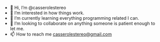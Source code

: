 - 👋 Hi, I’m @casserolestereo
- 👀 I’m interested in how things work.
- 🌱 I’m currently learning everything programming related I can.
- 💞️ I’m looking to collaborate on anything someone is patient enough to let me.
- 📫 How to reach me casserolestereo@gmail.com


<!---
casserolestereo/casserolestereo is a ✨ special ✨ repository because its `README.md` (this file) appears on your GitHub profile.
You can click the Preview link to take a look at your changes.
--->
